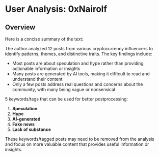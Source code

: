 # User Analysis: 0xNairolf

## Overview

Here is a concise summary of the text:

The author analyzed 12 posts from various cryptocurrency influencers to identify patterns, themes, and distinctive traits. The key findings include:

* Most posts are about speculation and hype rather than providing actionable information or insights
* Many posts are generated by AI tools, making it difficult to read and understand their content
* Only a few posts address real questions and concerns about the community, with many being vague or nonsensical

5 keywords/tags that can be used for better postprocessing:

1. **Speculation**
2. **Hype**
3. **AI-generated**
4. **Fake news**
5. **Lack of substance**

These keywords/tagged posts may need to be removed from the analysis and focus on more valuable content that provides useful information or insights.